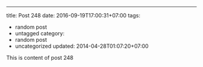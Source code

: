 ---
title: Post 248
date: 2016-09-19T17:00:31+07:00
tags:
  - random post
  - untagged
category:
  - random post
  - uncategorized
updated: 2014-04-28T01:07:20+07:00

This is content of post 248